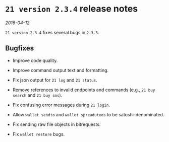 # `21 version 2.3.4` release notes

*2016-04-12*

`21 version 2.3.4` fixes several bugs in `2.3.3`.

## Bugfixes

* Improve code quality.

* Improve command output text and formatting.

* Fix json output for `21 log` and `21 status`.

* Remove references to invalid endpoints and commands (e.g., `21 buy search`
  and `21 buy sms`).

* Fix confusing error messages during `21 login`.

* Allow `wallet sendto` and `wallet spreadutxos` to be satoshi-denominated.

* Fix sending raw file objects in bitrequests.

* Fix `wallet restore` bugs.
